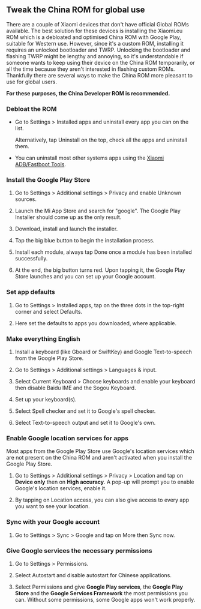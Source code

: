 ## Tweak the China ROM for global use

There are a couple of Xiaomi devices that don't have official Global ROMs available. The best solution for these devices is installing the Xiaomi.eu ROM which is a debloated and optimised China ROM with Google Play, suitable for Western use. However, since it's a custom ROM, installing it requires an unlocked bootloader and TWRP. Unlocking the bootloader and flashing TWRP might be lengthy and annoying, so it's understandable if someone wants to keep using their device on the China ROM temporarily, or all the time because they aren't interested in flashing custom ROMs. Thankfully there are several ways to make the China ROM more pleasant to use for global users.

**For these purposes, the China Developer ROM is recommended.**

### Debloat the ROM

* Go to Settings > Installed apps and uninstall every app you can on the list.

    Alternatively, tap Uninstall on the top, check all the apps and uninstall them.

* You can uninstall most other systems apps using the [Xiaomi ADB/Fastboot Tools](Uninstall_system_apps).

### Install the Google Play Store

1. Go to Settings > Additional settings > Privacy and enable Unknown sources.

2. Launch the Mi App Store and search for "google". The Google Play Installer should come up as the only result.

3. Download, install and launch the installer.

4. Tap the big blue button to begin the installation process.

5. Install each module, always tap Done once a module has been installed successfully.

6. At the end, the big button turns red. Upon tapping it, the Google Play Store launches and you can set up your Google account.

### Set app defaults

1. Go to Settings > Installed apps, tap on the three dots in the top-right corner and select Defaults.

2. Here set the defaults to apps you downloaded, where applicable.

### Make everything English

1. Install a keyboard (like Gboard or SwiftKey) and Google Text-to-speech from the Google Play Store.

2. Go to Settings > Additional settings > Languages & input.

3. Select Current Keyboard > Choose keyboards and enable your keyboard then disable Baidu IME and the Sogou Keyboard.

4. Set up your keyboard(s).

5. Select Spell checker and set it to Google's spell checker.

6. Select Text-to-speech output and set it to Google's own.

### Enable Google location services for apps

Most apps from the Google Play Store use Google's location services which are not present on the China ROM and aren't activated when you install the Google Play Store.

1. Go to Settings > Additional settings > Privacy > Location and tap on **Device only** then on **High accuracy**. A pop-up will prompt you to enable Google's location services, enable it.

2. By tapping on Location access, you can also give access to every app you want to see your location.

### Sync with your Google account

1. Go to Settings > Sync > Google and tap on More then Sync now.

### Give Google services the necessary permissions

1. Go to Settings > Permissions.

2. Select Autostart and disable autostart for Chinese applications.

3. Select Permissions and give **Google Play services**, the **Google Play Store** and the **Google Services Framework** the most permissions you can. Without some permissions, some Google apps won't work properly.